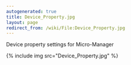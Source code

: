 ```yaml
---
autogenerated: true
title: Device_Property.jpg
layout: page
redirect_from: /wiki/File:Device_Property.jpg
---
```


Device property settings for Micro-Manager

{% include img src="Device_Property.jpg" %}
